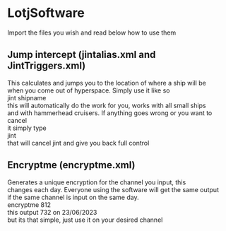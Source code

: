 # LotjSoftware  
Import the files you wish and read below how to use them  
  
## Jump intercept (jintalias.xml and JintTriggers.xml)  
This calculates and jumps you to the location of where a ship will be  
when you come out of hyperspace. Simply use it like so  
jint shipname  
this will automatically do the work for you, works with all small ships  
and with hammerhead cruisers. If anything goes wrong or you want to cancel  
it simply type  
jint  
that will cancel jint and give you back full control  
  
## Encryptme (encryptme.xml)  
Generates a unique encryption for the channel you input, this  
changes each day. Everyone using the software will get the same output  
if the same channel is input on the same day.  
encryptme 812  
this output 732 on 23/06/2023  
but its that simple, just use it on your desired channel  
